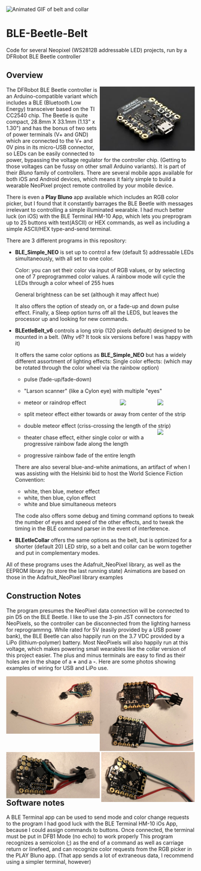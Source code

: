 ![Animated GIF of belt and collar](https://github.com/KPRoche/BLE-Beetle-Belt/blob/master/images/BLE%20Beetle%20Belt-Collar.gif?raw=true)
      
# BLE-Beetle-Belt
Code for several Neopixel (WS2812B addressable LED) projects, run by  a DFRobot BLE Beetle controller

## Overview

<img src="https://github.com/KPRoche/BLE-Beetle-Belt/blob/master/images/BLEBeetle.jpg" align=right> The DFRobot BLE Beetle controller is an Arduino-compatible variant which includes a BLE (Bluetooth Low Energy) transceiver based on the 
TI CC2540 chip.  The Beetle is quite compact, 28.8mm X 33.1mm (1.13" x 1.30") and has the bonus of two sets of power terminals 
(V+ and GND) which are connected to the V+ and 0V pins in its micro-USB connector, so LEDs can be easily connected to power, 
bypassing the voltage regulator for the controller chip. (Getting to those voltages can be fussy on other small Arduino variants).
It is part of their *Bluno* family of controllers. There are several mobile apps available for both iOS and Android devices, which means 
it fairly simple to build a wearable NeoPixel project remote controlled by your mobile device.

There is even a **Play Bluno** app available which includes an RGB color picker, but I found that it constantly barrages the BLE Beetle with
messages irrelevant to controlling a simple illuminated wearable. I had much better luck (on iOS) with the BLE Terminal HM-10 App, which 
lets you preprogram up to 25 buttons with text(ASCII) or HEX commands, as well as including a simple ASCII/HEX type-and-send terminal.

There are 3 different programs in this repository:

* **BLE_Simple_NEO** is set up to control a few (default 5) addressable LEDs simultaneously, with all set to one color. 

   Color: you can set their color via input of RGB values, or by selecting one of 7 preprogrammed color values. 
   A rainbow mode will cycle the LEDs through a color wheel of 255 hues
 
   General brightness can be set (although it may affect hue)
 
   It also offers the option of steady on, or a fade-up and down pulse effect.
   Finally, a Sleep option turns off all the LEDS, but leaves the processor up and looking for new commands.
   
* **BLEetleBelt_v6** controls a long strip (120 pixels default) designed to be mounted in a belt. (Why *v6*? It took six versions before I was happy with it)

  It offers the same color options as **BLE_Simple_NEO** but has a widely different assortment of lighting effects:
  Single color effects: (which may be rotated through the color wheel via the rainbow option)
  + pulse (fade-up/fade-down)
  + "Larson scanner" (like a Cylon eye) with multiple "eyes"
  + meteor or raindrop effect   <img src="https://github.com/KPRoche/BLE-Beetle-Belt/blob/master/images/split-in.gif" align=right width='100px' alt-text='inward split meteor animation'><img src="https://github.com/KPRoche/BLE-Beetle-Belt/blob/master/images/split-out.gif" align=right alt-text='outward split meTeor animation' width='100px'>
  + split meteor effect either towards or away from center of the strip 
  + double meteor effect (criss-crossing the length of the strip)<img src="https://github.com/KPRoche/BLE-Beetle-Belt/blob/master/images/double-meteor.gif" align=right alt-text='double meteor animation' width='100px'>
  
  
  
  + theater chase effect, either single color or with a progressive rainbow fade along the length
  + progressive rainbow fade of the entire length
  
  There are also several blue-and-white animations, an artifact of when I was assisting with the Helsinki bid to host 
  the World Science Fiction Convention:
  + white, then blue, meteor effect
  + white, then blue, cylon effect
  + white and blue simultaneous meteors
  
  The code also offers some debug and timing command options to tweak the number of eyes and speed of the other effects, 
  and to tweak the timing in the BLE command parser in the event of interference.
 
* **BLEetleCollar** offers the same options as the belt, but is optimized for a shorter (default 20) LED strip, so a belt and 
collar can be worn together and put in complementary modes.
 
All of these programs uses the Adafruit_NeoPixel library, as well as the EEPROM library (to store the last running state)
  Animations are based on those in the Adafruit_NeoPixel library examples
  
## Construction Notes  

The program presumes the NeoPixel data connection will be connected to pin D5 on the BLE Beetle. I like to use the 3-pin JST connectors
for NeoPixels, so the controller can be disconnected from the lighting harness for reprogrammng.
While rated for 5V (easily provided by a USB power bank), the BLE Beetle can also happily run on the 3.7 VDC provided by a LiPo
(lithium-polymer) battery. Most NeoPixels will also happily run at this voltage, which makes powering small wearables like the collar
version of this project easier.
The plus and minus terminals are easy to find as their holes are in the shape of a **+** and a **-**. Here are some photos 
showing examples of wiring for USB and LiPo use.

<img src="https://github.com/KPRoche/BLE-Beetle-Belt/blob/master/images/IMG_3531.jpg" width='250px' align='left' alt-text='two BLE beetles showing output wiring for NeoPixels. One (short wires) includes a connector for LiPo power connection' >
<img src="https://github.com/KPRoche/BLE-Beetle-Belt/blob/master/images/IMG_3535.jpg" width='250px' align alt-text='close-up of two BLE beetles showing output wiring for NeoPixels. One (short wires) includes a connector for LiPo power connection' >
<br>
<img src="https://github.com/KPRoche/BLE-Beetle-Belt/blob/master/images/IMG_3532.jpg" width='250px' align = 'left' alt-text='close-up of BLE Beetle wired for NeoPixels and LiPo power connection'>
<img src="https://github.com/KPRoche/BLE-Beetle-Belt/blob/master/images/IMG_3534.jpg" width='250px' align = 'right' alt-text='close-up of BLE Beetle wired for NeoPixels, no extra power connection'>

## Software notes 
A BLE Terminal app can be used to send mode and color change requests to the program
I had good luck with the BLE Terminal HM-10 iOs App, because I could assign commands to buttons.
Once connected, the terminal must be put in DFB1 Mode (no echo) to work properly
This program recognizes a semicolon (;) as the end of a command as well as carriage return or linefeed,
and can recognize color requests from the RGB picker in the PLAY Bluno app.
(That app sends a lot of extraneous data, I recommend using a simpler terminal, however)
